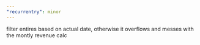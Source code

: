 ```yaml
---
"recurrentry": minor
---
```


filter entires based on actual date, otherwise it overflows and messes with the montly revenue calc
